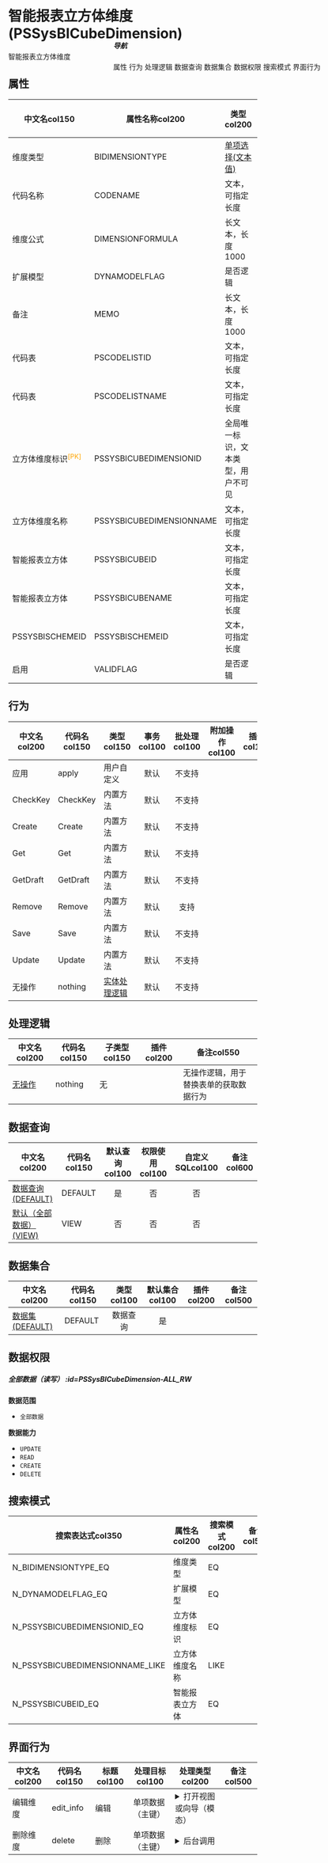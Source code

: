 # 智能报表立方体维度(PSSysBICubeDimension)  <!-- {docsify-ignore-all} -->


智能报表立方体维度


## 属性
|    中文名col150 | 属性名称col200           | 类型col200     | 长度col100    |允许为空col100    |  备注col500  |
| --------   |------------| -----  | -----  | :----: | -------- |
|维度类型|BIDIMENSIONTYPE|[单项选择(文本值)](index/dictionary_index#BIDimensionType "多维分析维度类别")|30|是||
|代码名称|CODENAME|文本，可指定长度|60|是||
|维度公式|DIMENSIONFORMULA|长文本，长度1000|4000|是||
|扩展模型|DYNAMODELFLAG|是否逻辑||是||
|备注|MEMO|长文本，长度1000|2000|是||
|代码表|PSCODELISTID|文本，可指定长度|100|是||
|代码表|PSCODELISTNAME|文本，可指定长度|100|是||
|立方体维度标识<sup class="footnote-symbol"><font color=orange>[PK]</font></sup>|PSSYSBICUBEDIMENSIONID|全局唯一标识，文本类型，用户不可见|100|否||
|立方体维度名称|PSSYSBICUBEDIMENSIONNAME|文本，可指定长度|200|否||
|智能报表立方体|PSSYSBICUBEID|文本，可指定长度|100|否||
|智能报表立方体|PSSYSBICUBENAME|文本，可指定长度|100|是||
|PSSYSBISCHEMEID|PSSYSBISCHEMEID|文本，可指定长度|100|是||
|启用|VALIDFLAG|是否逻辑||否||


## 行为
| 中文名col200    | 代码名col150    | 类型col150    | 事务col100   | 批处理col100   | 附加操作col100  | 插件col150    |  备注col300  |
| -------- |---------- |----------- |:----:|:----:|---------| ----- | ----- |
|应用|apply|用户自定义|默认|不支持||||
|CheckKey|CheckKey|内置方法|默认|不支持||||
|Create|Create|内置方法|默认|不支持||||
|Get|Get|内置方法|默认|不支持||||
|GetDraft|GetDraft|内置方法|默认|不支持||||
|Remove|Remove|内置方法|默认|支持||||
|Save|Save|内置方法|默认|不支持||||
|Update|Update|内置方法|默认|不支持||||
|无操作|nothing|[实体处理逻辑](module/extension/PSSysBICubeDimension/logic/nothing "无操作")|默认|不支持||||

## 处理逻辑
| 中文名col200    | 代码名col150    | 子类型col150    | 插件col200    |  备注col550  |
| -------- |---------- |----------- |------------|----------|
|[无操作](module/extension/PSSysBICubeDimension/logic/nothing)|nothing|无||无操作逻辑，用于替换表单的获取数据行为|

## 数据查询
| 中文名col200    | 代码名col150    | 默认查询col100 | 权限使用col100 | 自定义SQLcol100 |  备注col600|
| --------  | --------   | :----:  |:----:  | :----:  |----- |
|[数据查询(DEFAULT)](module/extension/PSSysBICubeDimension/query/Default)|DEFAULT|是|否 |否 ||
|[默认（全部数据）(VIEW)](module/extension/PSSysBICubeDimension/query/View)|VIEW|否|否 |否 ||

## 数据集合
| 中文名col200  | 代码名col150  | 类型col100 | 默认集合col100 |   插件col200|   备注col500|
| --------  | --------   | :----:   | :----:   | ----- |----- |
|[数据集(DEFAULT)](module/extension/PSSysBICubeDimension/dataset/Default)|DEFAULT|数据查询|是|||

## 数据权限

##### 全部数据（读写） :id=PSSysBICubeDimension-ALL_RW

<p class="panel-title"><b>数据范围</b></p>

* `全部数据`

<p class="panel-title"><b>数据能力</b></p>

* `UPDATE`
* `READ`
* `CREATE`
* `DELETE`




## 搜索模式
|   搜索表达式col350   |    属性名col200    |    搜索模式col200        |备注col500  |
| -------- |------------|------------|------|
|N_BIDIMENSIONTYPE_EQ|维度类型|EQ||
|N_DYNAMODELFLAG_EQ|扩展模型|EQ||
|N_PSSYSBICUBEDIMENSIONID_EQ|立方体维度标识|EQ||
|N_PSSYSBICUBEDIMENSIONNAME_LIKE|立方体维度名称|LIKE||
|N_PSSYSBICUBEID_EQ|智能报表立方体|EQ||

## 界面行为
|  中文名col200 |  代码名col150 |  标题col100   |     处理目标col100   |    处理类型col200        |  备注col500       |
| --------| --------| -------- |------------|------------|------------|
| 编辑维度 | edit_info | 编辑 |单项数据（主键）|<details><summary>打开视图或向导（模态）</summary>[智能报表立方体维度](app/view/ps_sys_bi_cube_dimension_edit_view)</details>||
| 删除维度 | delete | 删除 |单项数据（主键）|<details><summary>后台调用</summary>[Remove](#行为)||

<div style="display: block; overflow: hidden; position: fixed; top: 140px; right: 100px;">

##### 导航
<el-anchor >
<el-anchor-link :href="`#/module/extension/PSSysBICubeDimension?id=属性`">
  属性
</el-anchor-link>
<el-anchor-link :href="`#/module/extension/PSSysBICubeDimension?id=行为`">
  行为
</el-anchor-link>
<el-anchor-link :href="`#/module/extension/PSSysBICubeDimension?id=处理逻辑`">
  处理逻辑
</el-anchor-link>
<el-anchor-link :href="`#/module/extension/PSSysBICubeDimension?id=数据查询`">
  数据查询
</el-anchor-link>
<el-anchor-link :href="`#/module/extension/PSSysBICubeDimension?id=数据集合`">
  数据集合
</el-anchor-link>
<el-anchor-link :href="`#/module/extension/PSSysBICubeDimension?id=数据权限`">
  数据权限
</el-anchor-link>
<el-anchor-link :href="`#/module/extension/PSSysBICubeDimension?id=搜索模式`">
  搜索模式
</el-anchor-link>
<el-anchor-link :href="`#/module/extension/PSSysBICubeDimension?id=界面行为`">
  界面行为
</el-anchor-link>
</el-anchor>
</div>

<script>
 const { createApp } = Vue
  createApp({
    data() {
      return {



      }
    },
    methods: {
    }
  }).use(ElementPlus).mount('#app')
</script>